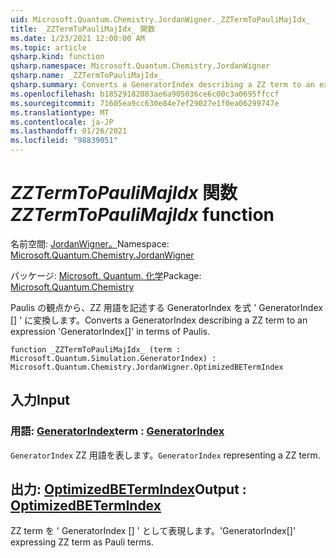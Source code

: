 ```yaml
---
uid: Microsoft.Quantum.Chemistry.JordanWigner._ZZTermToPauliMajIdx_
title: _ZZTermToPauliMajIdx_ 関数
ms.date: 1/23/2021 12:00:00 AM
ms.topic: article
qsharp.kind: function
qsharp.namespace: Microsoft.Quantum.Chemistry.JordanWigner
qsharp.name: _ZZTermToPauliMajIdx_
qsharp.summary: Converts a GeneratorIndex describing a ZZ term to an expression 'GeneratorIndex[]' in terms of Paulis.
ms.openlocfilehash: b18529182083ae6a905036ce6c00c3a0695ffccf
ms.sourcegitcommit: 71605ea9cc630e84e7ef29027e1f0ea06299747e
ms.translationtype: MT
ms.contentlocale: ja-JP
ms.lasthandoff: 01/26/2021
ms.locfileid: "98839051"
---
```

# <a name="_zztermtopaulimajidx_-function"></a><span data-ttu-id="9424f-102">_ZZTermToPauliMajIdx_ 関数</span><span class="sxs-lookup"><span data-stu-id="9424f-102">_ZZTermToPauliMajIdx_ function</span></span>

<span data-ttu-id="9424f-103">名前空間: [JordanWigner。](xref:Microsoft.Quantum.Chemistry.JordanWigner)</span><span class="sxs-lookup"><span data-stu-id="9424f-103">Namespace: [Microsoft.Quantum.Chemistry.JordanWigner](xref:Microsoft.Quantum.Chemistry.JordanWigner)</span></span>

<span data-ttu-id="9424f-104">パッケージ: [Microsoft. Quantum. 化学](https://nuget.org/packages/Microsoft.Quantum.Chemistry)</span><span class="sxs-lookup"><span data-stu-id="9424f-104">Package: [Microsoft.Quantum.Chemistry](https://nuget.org/packages/Microsoft.Quantum.Chemistry)</span></span>


<span data-ttu-id="9424f-105">Paulis の観点から、ZZ 用語を記述する GeneratorIndex を式 ' GeneratorIndex [] ' に変換します。</span><span class="sxs-lookup"><span data-stu-id="9424f-105">Converts a GeneratorIndex describing a ZZ term to an expression 'GeneratorIndex[]' in terms of Paulis.</span></span>

```qsharp
function _ZZTermToPauliMajIdx_ (term : Microsoft.Quantum.Simulation.GeneratorIndex) : Microsoft.Quantum.Chemistry.JordanWigner.OptimizedBETermIndex
```


## <a name="input"></a><span data-ttu-id="9424f-106">入力</span><span class="sxs-lookup"><span data-stu-id="9424f-106">Input</span></span>

### <a name="term--generatorindex"></a><span data-ttu-id="9424f-107">用語: [GeneratorIndex](xref:Microsoft.Quantum.Simulation.GeneratorIndex)</span><span class="sxs-lookup"><span data-stu-id="9424f-107">term : [GeneratorIndex](xref:Microsoft.Quantum.Simulation.GeneratorIndex)</span></span>

<span data-ttu-id="9424f-108">`GeneratorIndex` ZZ 用語を表します。</span><span class="sxs-lookup"><span data-stu-id="9424f-108">`GeneratorIndex` representing a ZZ term.</span></span>



## <a name="output--optimizedbetermindex"></a><span data-ttu-id="9424f-109">出力: [OptimizedBETermIndex](xref:Microsoft.Quantum.Chemistry.JordanWigner.OptimizedBETermIndex)</span><span class="sxs-lookup"><span data-stu-id="9424f-109">Output : [OptimizedBETermIndex](xref:Microsoft.Quantum.Chemistry.JordanWigner.OptimizedBETermIndex)</span></span>

<span data-ttu-id="9424f-110">ZZ term を ' GeneratorIndex [] ' として表現します。</span><span class="sxs-lookup"><span data-stu-id="9424f-110">'GeneratorIndex[]' expressing ZZ term as Pauli terms.</span></span>